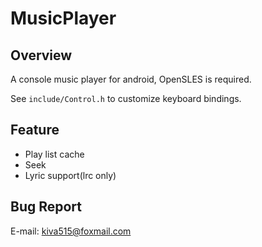 # MusicPlayer

## Overview
A console music player for android, OpenSLES is required. <br/>

See `include/Control.h` to customize keyboard bindings. <br/>

## Feature
- Play list cache
- Seek
- Lyric support(lrc only)

## Bug Report
E-mail: kiva515@foxmail.com <br/>
